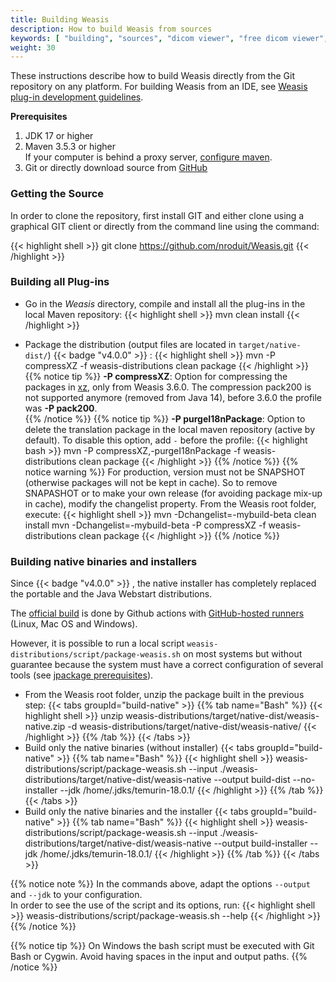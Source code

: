 ```yaml
---
title: Building Weasis
description: How to build Weasis from sources
keywords: [ "building", "sources", "dicom viewer", "free dicom viewer", "open source dicom viewer", "weasis dicom viewer",  "multi-platform dicom viewer", "dicom", "pacs", "pacs viewer" ]
weight: 30
---
```


These instructions describe how to build Weasis directly from the Git repository on any platform. For building Weasis from an IDE, see [Weasis plug-in development guidelines](../guidelines).

**Prerequisites**

1. JDK 17 or higher
2. Maven 3.5.3 or higher<br>
   If your computer is behind a proxy server, [configure maven](https://maven.apache.org/guides/mini/guide-proxies.html).
3. Git or directly download source from [GitHub](https://github.com/nroduit/Weasis)

### Getting the Source

In order to clone the repository, first install GIT and either clone using a graphical GIT client or directly from the command line using the command:

{{< highlight shell >}}
git clone https://github.com/nroduit/Weasis.git
{{< /highlight >}}

### Building all Plug-ins

- Go in the *Weasis* directory, compile and install all the plug-ins in the local Maven repository:
{{< highlight shell >}}
mvn clean install
{{< /highlight >}}

- Package the distribution (output files are located in `target/native-dist/`) {{< badge "v4.0.0" >}} :
{{< highlight shell >}}
mvn -P compressXZ -f weasis-distributions clean package
{{< /highlight >}}
{{% notice tip %}}
**-P compressXZ**: Option for compressing the packages in [xz](https://en.wikipedia.org/wiki/XZ_Utils), only from Weasis 3.6.0. The compression pack200 is not supported anymore (removed from Java 14), before 3.6.0 the profile was **-P pack200**.<br>
{{% /notice %}}
{{% notice tip %}}
**-P purgeI18nPackage**: Option to delete the translation package in the local maven repository (active by default). To disable this option, add `-` before the profile:
{{< highlight bash >}}
mvn -P compressXZ,-purgeI18nPackage -f weasis-distributions clean package
{{< /highlight >}}
{{% /notice %}}
{{% notice warning %}}
For production, version must not be SNAPSHOT (otherwise packages will not be kept in cache). So to remove SNAPASHOT or to make your own release (for avoiding package mix-up in cache), modify the changelist property. From the Weasis root folder, execute:
{{< highlight shell >}}
mvn -Dchangelist=-mybuild-beta clean install
mvn -Dchangelist=-mybuild-beta -P compressXZ -f weasis-distributions clean package
{{< /highlight >}}
{{% /notice %}}


### Building native binaries and installers

Since {{< badge "v4.0.0" >}} , the native installer has completely replaced the portable and the Java Webstart distributions.

The [official build](https://github.com/nroduit/Weasis/blob/master/.github/workflows/build-installer.yml) is done by Github actions with [GitHub-hosted runners](https://docs.github.com/en/actions/using-github-hosted-runners/about-github-hosted-runners) (Linux, Mac OS and Windows). 

However, it is possible to run a local script `weasis-distributions/script/package-weasis.sh` on most systems but without guarantee because the system must have a correct configuration of several tools (see [jpackage prerequisites](https://docs.oracle.com/en/java/javase/18/jpackage/packaging-overview.html)).

- From the Weasis root folder, unzip the package built in the previous step:
{{< tabs groupId="build-native" >}}
{{% tab name="Bash" %}}
{{< highlight shell >}}
unzip weasis-distributions/target/native-dist/weasis-native.zip -d weasis-distributions/target/native-dist/weasis-native/
{{< /highlight >}}
{{% /tab %}}
{{< /tabs >}}
- Build only the native binaries (without installer)
{{< tabs groupId="build-native" >}}
{{% tab name="Bash" %}}
{{< highlight shell >}}
weasis-distributions/script/package-weasis.sh --input ./weasis-distributions/target/native-dist/weasis-native --output build-dist --no-installer --jdk /home/.jdks/temurin-18.0.1/
{{< /highlight >}}
{{% /tab %}}
{{< /tabs >}}
- Build only the native binaries and the installer
{{< tabs groupId="build-native" >}}
{{% tab name="Bash" %}}
{{< highlight shell >}}
weasis-distributions/script/package-weasis.sh --input ./weasis-distributions/target/native-dist/weasis-native --output build-installer --jdk /home/.jdks/temurin-18.0.1/
{{< /highlight >}}
{{% /tab %}}
{{< /tabs >}}

{{% notice note %}}
In the commands above, adapt the options `--output` and `--jdk` to your configuration.<br>
In order to see the use of the script and its options, run:
{{< highlight shell >}}
weasis-distributions/script/package-weasis.sh --help
{{< /highlight >}}
{{% /notice %}}

{{% notice tip %}}
On Windows the bash script must be executed with Git Bash or Cygwin. Avoid having spaces in the input and output paths.
{{% /notice %}}
